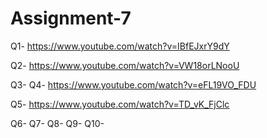 # Assignment-7

Q1- https://www.youtube.com/watch?v=IBfEJxrY9dY

Q2- https://www.youtube.com/watch?v=VW18orLNooU

Q3-
Q4- https://www.youtube.com/watch?v=eFL19VO_FDU

Q5- https://www.youtube.com/watch?v=TD_vK_FjClc

Q6-
Q7-
Q8-
Q9-
Q10-
